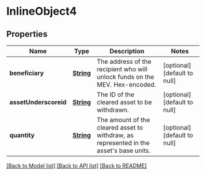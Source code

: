 # InlineObject4
## Properties

Name | Type | Description | Notes
------------ | ------------- | ------------- | -------------
**beneficiary** | [**String**](string.md) | The address of the recipient who will unlock funds on the MEV. Hex-encoded. | [optional] [default to null]
**assetUnderscoreid** | [**String**](string.md) | The ID of the cleared asset to be withdrawn. | [optional] [default to null]
**quantity** | [**String**](string.md) | The amount of the cleared asset to withdraw, as represented in the asset&#39;s base units. | [optional] [default to null]

[[Back to Model list]](../README.md#documentation-for-models) [[Back to API list]](../README.md#documentation-for-api-endpoints) [[Back to README]](../README.md)

